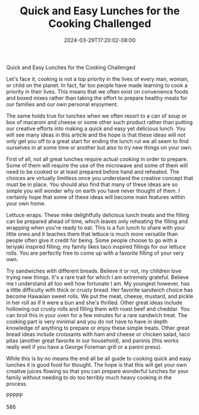 ﻿---
title: "Quick and Easy Lunches for the Cooking Challenged"
date: 2024-03-29T17:20:02-08:00
description: "TXT Tips for Web Success"
featured_image: "/images/TXT.jpg"
tags: ["TXT"]
---

Quick and Easy Lunches for the Cooking Challenged

Let's face it, cooking is not a top priority in the lives of every man, woman, or child on the planet. In fact, far too people have made learning to cook a priority in their lives. This means that we often exist on convenience foods and boxed mixes rather than taking the effort to prepare healthy meals for our families and our own personal enjoyment. 

The same holds true for lunches when we often resort to a can of soup or box of macaroni and cheese or some other such product rather than putting our creative efforts into making a quick and easy yet delicious lunch. You will see many ideas in this article and the hope is that these ideas will not only get you off to a great start for ending the lunch rut we all seem to find ourselves in at some time or another but also to try new things on your own. 

First of all, not all great lunches require actual cooking in order to prepare. Some of them will require the use of the microwave and some of them will need to be cooked or at least prepared before hand and reheated. The choices are virtually limitless once you understand the creative concept that must be in place. You should also find that many of these ideas are so simple you will wonder why on earth you have never thought of them. I certainly hope that some of these ideas will become main features within your own home. 

Lettuce wraps. These mike delightfully delicious lunch treats and the filling can be prepared ahead of time, which leaves only reheating the filling and wrapping when you're ready to eat. This is a fun lunch to share with your little ones and it teaches them that lettuce is much more versatile than people often give it credit for being. Some people choose to go with a teriyaki inspired filling; my family likes taco inspired fillings for our lettuce rolls. You are perfectly free to come up with a favorite filling of your very own. 

Try sandwiches with different breads. Believe it or not, my children love trying new things. It's a rare trait for which I am extremely grateful. Believe me I understand all too well how fortunate I am. My youngest however, has a little difficulty with thick or crusty bread. Her favorite sandwich choice has become Hawaiian sweet rolls. We put the meat, cheese, mustard, and pickle in her roll as if it were a bun and she's thrilled. Other great ideas include hollowing out crusty rolls and filling them with roast beef and cheddar. You can broil this in your oven for a few minutes for a rare sandwich treat. The cooking part is very minimal and you do not have to have in depth knowledge of anything to prepare or enjoy these simple treats. Other great bread ideas include croissants with ham and cheese or chicken salad, taco pitas (another great favorite in our household), and paninis (this works really well if you have a George Foreman grill or a panini press). 

While this is by no means the end all be all guide to cooking quick and easy lunches it is good food for thought. The hope is that this will get your own creative juices flowing so that you can prepare wonderful lunches for your family without needing to do too terribly much heavy cooking in the process.

PPPPP

586



